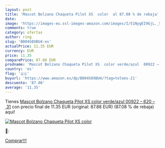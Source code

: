 ```yaml
---
layout: post
title: 'Mascot Bolzano Chaqueta Pilot XS  color  al 87.08 % de rebaja'
date: 
image: 'https://images-eu.ssl-images-amazon.com/images/I/51NygEI9GjL._SL200_.jpg'
comments: true
category: ofertas
author: ring
slug: 'B004S0XBU4-es'
actualPrice: 11.35 EUR
currency: EUR
price: 11.35
comparePrice: 87.88 EUR
prodname: 'Mascot Bolzano Chaqueta Pilot XS  color verde/azul  00922 – 620 – 31'
country: 'es'
flag: '🇪🇸'
buyurl: 'https://www.amazon.es/dp/B004S0XBU4/?tag=tolees-21'
descuento: '87.08'
average: '11.35'
---
```


Tienes [Mascot Bolzano Chaqueta Pilot XS  color verde/azul  00922 – 620 – 31](https://www.amazon.es/dp/B004S0XBU4/?tag=tolees-21) con precio final de  11.35 EUR (original: 87.88 EUR) (87.08 %  de rebaja) aqui!

[![Mascot Bolzano Chaqueta Pilot XS  color ](https://images-eu.ssl-images-amazon.com/images/I/51NygEI9GjL._SL200_.jpg)](https://www.amazon.es/dp/B004S0XBU4/?tag=tolees-21)

🔎:


[Comprar!!!](https://www.amazon.es/dp/B004S0XBU4/?tag=tolees-21)
